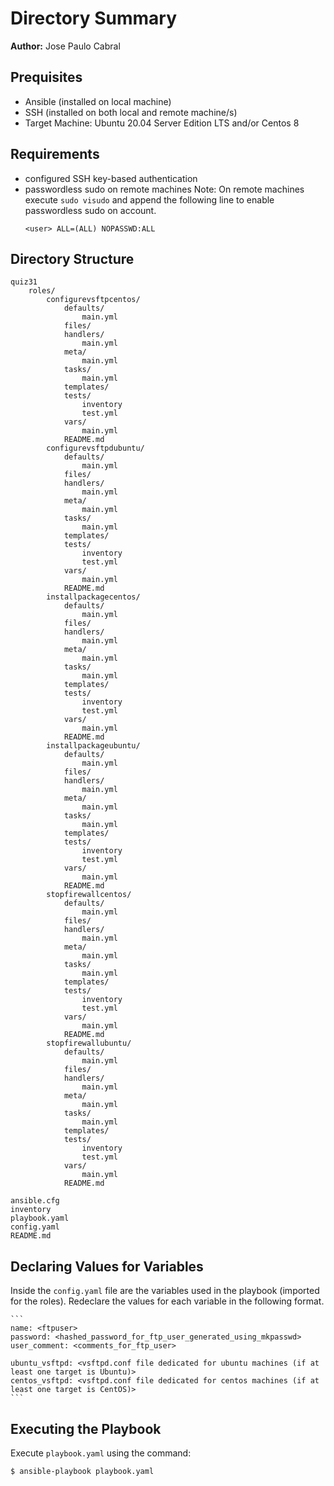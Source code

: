 
# Directory Summary

**Author:** Jose Paulo Cabral

## Prequisites

* Ansible (installed on local machine)
* SSH (installed on both local and remote machine/s)
* Target Machine: Ubuntu 20.04 Server Edition LTS and/or Centos 8

## Requirements

* configured SSH key-based authentication
* passwordless sudo on remote machines
	Note: On remote machines execute ``sudo visudo`` and append the following line to enable passwordless sudo on account.
	```
	<user> ALL=(ALL) NOPASSWD:ALL
	```

## Directory Structure

```
quiz31
	roles/
		configurevsftpcentos/
			defaults/
				main.yml
			files/
			handlers/
				main.yml
			meta/
				main.yml
			tasks/
				main.yml
			templates/
			tests/
				inventory
				test.yml
			vars/
				main.yml
			README.md
		configurevsftpdubuntu/
			defaults/
				main.yml
			files/
			handlers/
				main.yml
			meta/
				main.yml
			tasks/
				main.yml
			templates/
			tests/
				inventory
				test.yml
			vars/
				main.yml
			README.md
		installpackagecentos/
			defaults/
				main.yml
			files/
			handlers/
				main.yml
			meta/
				main.yml
			tasks/
				main.yml
			templates/
			tests/
				inventory
				test.yml
			vars/
				main.yml
			README.md
		installpackageubuntu/
			defaults/
				main.yml
			files/
			handlers/
				main.yml
			meta/
				main.yml
			tasks/
				main.yml
			templates/
			tests/
				inventory
				test.yml
			vars/
				main.yml
			README.md
		stopfirewallcentos/
			defaults/
				main.yml
			files/
			handlers/
				main.yml
			meta/
				main.yml
			tasks/
				main.yml
			templates/
			tests/
				inventory
				test.yml
			vars/
				main.yml
			README.md
		stopfirewallubuntu/
			defaults/
				main.yml
			files/
			handlers/
				main.yml
			meta/
				main.yml
			tasks/
				main.yml
			templates/
			tests/
				inventory
				test.yml
			vars/
				main.yml
			README.md
		
ansible.cfg
inventory
playbook.yaml
config.yaml
README.md
```

## Declaring Values for Variables
Inside the ``config.yaml`` file are the variables used in the playbook (imported for the roles). Redeclare the values for each variable in the following format.

	```
	name: <ftpuser>
	password: <hashed_password_for_ftp_user_generated_using_mkpasswd>
	user_comment: <comments_for_ftp_user>
	
	ubuntu_vsftpd: <vsftpd.conf file dedicated for ubuntu machines (if at least one target is Ubuntu)>
	centos_vsftpd: <vsftpd.conf file dedicated for centos machines (if at least one target is CentOS)>
	```

## Executing the Playbook
Execute 	``playbook.yaml`` using the command:

```
$ ansible-playbook playbook.yaml
```